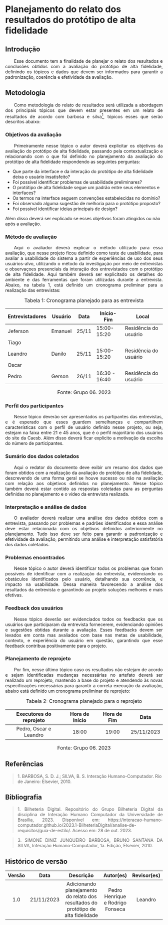 # Planejamento do relato dos resultados do protótipo de alta fidelidade

## Introdução
<p align="justify">&emsp;&emsp;Esse documento tem a finalidade de planejar o relato dos resultados e conclusões obtidos com a avaliação do protótipo de alta fidelidade, definindo os tópicos e dados que devem ser informados para garantir a padronização, coerência e efetividade da avaliação.</p>

## Metodologia
<p align="justify">&emsp;&emsp;Como metodologia do relato de resultados será utilizada a abordagem dos principais tópicos que devem estar presentes em um relato de resultados de acordo com barbosa e silva<a href="#1"><sup>1</sup></a>, tópicos esses que serão descritos abaixo:</p>

### Objetivos da avaliação
<p align="justify">&emsp;&emsp;Primeiramente nesse tópico o autor deverá  explicitar os objetivos da avaliação do protótipo de alta fidelidade, passando pela contextualização e relacionando com o que foi definido no planejamento da avaliação do protótipo de alta fidelidade respondendo as seguintes perguntas:</p>

- Que parte da interface e da interação do protótipo de alta fidelidade deixa o usuário insatisfeito?
- Foi possível identificar problemas de usabilidade preliminares?
- O protótipo de alta fidelidade segue um padrão entre seus elementos e interfaces?
- Os termos na interface seguem convenções estabelecidas no domínio?
- Foi observado alguma sugestão de melhoria para o protótipo proposto?
- Foi possível identificar ideias principais de design?
  
 Além disso deverá ser explicado se esses objetivos foram atingidos ou não após a avaliação.

### Método de avaliação
<p align="justify">&emsp;&emsp;Aqui o avaliador deverá explicar o método utilizado para essa avaliação, que nesse projeto ficou definido como teste de usabilidade, para avaliar a usabilidade do sistema  a partir de experiências de uso dos seus usuários-alvo, utilizando o método da investigação por meio de entrevistas e observaçoes presenciais da interação dos entrevistados com o protótipo de alta fidelidade. Aqui também deverá ser explicitado os detalhes do ambiente e das ferramentas que foram utilizadas durante a entrevista. Abaixo, na tabela 1, está definido um cronograma preliminar para a realização das entrevistas:</p>

<center>

<font size="3"><p style="text-align: center">Tabela 1: Cronograma planejado para as entrevista</p></font>


| Entrevistadores | Usuário | Data       | Início-Fim  | Local              |
| ------------- | ------- | ---------- | ----------- | ------------------ |
| Jeferson  | Emanuel  | 25/11 | 15:00-15:20 | Residência do usuário |
| Tiago |     |  |  |  |
| Leandro | Danilo | 25/11  | 15:00-15:20 | Residência do usuário |
| Oscar |  |  |  |  |
| Pedro | Gerson | 26/11 | 16:30 - 16:40 | Residência do usuário |

<font size="3"><p style="text-align: center">Fonte: Grupo 06. 2023</p></font>

</center>

### Perfil dos participantes
<p align="justify">&emsp;&emsp;Nesse tópico deverão ser apresentados os partipantes das entrevistas, e é esperado que esses guardem semelhanças e compartilhem características com o perfil de usuário definido nesse projeto, ou seja, estejam na faixa entre 21 e 45 anos, que é o perfil majoritário dos usuários do site da Caesb. Além disso deverá ficar explicito a motivação da escolha do número de participantes.</p>

### Sumário dos dados coletados
<p align="justify">&emsp;&emsp;Aqui o redator do documento deve exibir um resumo dos dados que foram obtidos com a realização da avaliação do protótipo de alta fidelidade, descrevendo de uma forma geral se houve sucesso ou não na avaliação com relação aos objetivos definidos no planejamento. Nesse tópico também deverá estar contido as respostas coletadas para as perguntas definidas no planejamento e o vídeo da entrevista realizada.</p>

### Interpretação e análise de dados
<p align="justify">&emsp;&emsp;O avaliador deverá realizar uma análise dos dados obtidos com a entrevista, passando por problemas e padrões identificados e essa análise deve estar relacionada com os objetivos definidos anteriormente no planejamento. Tudo isso deve ser feito para garantir a padronização e efetividade da avaliação, permitindo uma análise e interpretação satisfatória dos dados coletados.</p>

### Problemas encontrados
<p align="justify">&emsp;&emsp;Nesse tópico o autor deverá identificar todos os problemas que foram possíveis de identificar com a realização da entrevista, evidenciando os obstáculos identificados pelo usuário, detalhando sua ocorrência, e impacto na usabilidade. Dessa maneira favorecendo a análise dos resultados da entrevista e garantindo ao projeto soluções melhores e mais efetivas.</p>

### Feedback dos usuários
<p align="justify">&emsp;&emsp;Nesse tópico deverão ser evidenciados todos os feedbacks que os usuários que participaram da entrevista fornecerem, evidenciando opiniões e sugestões obtidas durante a avaliação. Esses feedbacks devem ser levados em conta mas avaliados com base nas metas de usabilidade, contexto, e experiência do usuário em questão, garantindo que esse feedback contribua positivamente para o projeto.</p>

### Planejamento de reprojeto
<p align="justify">&emsp;&emsp;Por fim, nesse último tópico caso os resultados não estejam de acordo e sejam identificadas mudanças necessárias no artefato deverá ser realizado um reprojeto, mantendo a base do projeto e atendendo às novas especificações necessárias para garantir a correta execução da avaliação, abaixo está definido um cronograma preliminar de reprojeto:</p>

<center>

<font size="3"><p style="text-align: center">Tabela 2: Cronograma planejado para o reprojeto</p></font>


| Executores do reprojeto | Hora de Início |  Hora de Fim | Data | 
| :----: | :--------: |  :-----: | :-----: | 
| Pedro, Oscar e Leandro | 18:00 | 19:00 | 25/11/2023 |

<font size="3"><p style="text-align: center">Fonte: Grupo 06. 2023</p></font>

</center>

## Referências

> <p id="1">1. BARBOSA, S. D. J.; SILVA, B. S. Interação Humano-Computador. Rio de Janeiro: Elsevier, 2010.</p> 


## Bibliografia

> <p align="justify"> 1. Bilheteria Digital. Repositório do Grupo Bilheteria Digital da disciplina de Interação Humano Computador da Universidade de Brasília, 2023. Disponível em: https://interacao-humano-computador.github.io/2023.1-BilheteriaDigital/analise-de-requisitos/guia-de-estilo/. Acesso em: 28 de out. 2023.</p>

> <p id="1" align="justify">3. SIMONE DINIZ JUNQUEIRO BARBOSA, BRUNO SANTANA DA SILVA, Interação Humano-Computador, 1a. Edição, Elsevier, 2010.</p>


## Histórico de versão
<center>

| Versão |    Data    |      Descrição       |  Autor(es) | Revisor(es) |
| :----: | :--------: | :------------------: | :-----: | :-----: |
|  1.0   | 21/11/2023 | Adicionando planejamento do relato dos resultados do protótipo de alta fidelidade | Pedro Henrique e Rodrigo Fonseca | Leandro |

</center>